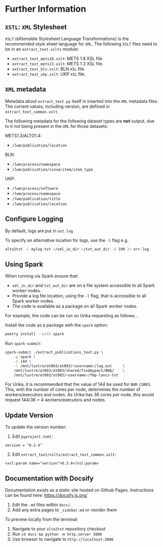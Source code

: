 # Further Information


## `XSTL`: `XML` Stylesheet

`XSLT` (eXtensible Stylesheet Language Transformations) is the recommended style sheet language for `XML`.
The following `XSLT` files need to be in an `extract_text.xslts` module:

* `extract_text_mets18.xslt`: METS 1.8 XSL file.
* `extract_text_mets13.xslt`: METS 1.3 XSL file.
* `extract_text_bln.xslt`: BLN `XSL` file.
* `extract_text_ukp.xslt`: UKP `XSL` file.


## `XML` metadata

Metadata about `extract_text.py` itself is inserted into the `XML` metadata files.
The current values, including version, are defined in `extract_text_common.xslt`.

The following metadata for the following dataset types are **not** output, due to it not being present in the `XML` for those datasets:

METS1.3/ALTO1.4:

* `/lwm/publication/location`

BLN:

* `/lwm/process/namespace`
* `/lwm/publication/issue/item/item_type`

UKP:

* `/lwm/process/software`
* `/lwm/process/namespace`
* `/lwm/publication/title`
* `/lwm/publication/location`


## Configure Logging

By default, logs are put in `out.log`.

To specify an alternative location for logs, use the `-l` flag e.g.

```bash
alto2txt -l mylog.txt ~/xml_in_dir ~/txt_out_dir -d 100 2> err.log
```

## Using Spark

When running via Spark ensure that:

* `xml_in_dir` and `txt_out_dir` are on a file system accessible to all Spark worker nodes.
* Provide a log file location, using the `-l` flag, that is accessible to all Spark worker nodes.
* The code is available as a package on all Spark worker nodes.

For example, the code can be run on Urika requesting as follows...

Install the code as a package with the `spark` option:

```bash
poetry install --with spark
```

Run `spark-submit`:

```bash
spark-submit ./extract_publications_text.py \
    -p spark \
    -n 144 \
    -l /mnt/lustre/at003/at003/<username>/log.out     \
    /mnt/lustre/at003/at003/shared/findmypast/BNA/    \
    /mnt/lustre/at003/at003/<username>/fmp-lancs-txt
```

For Urika, it is recommended that the value of 144 be used for
`NUM_CORES`. This, with the number of cores per node, determines the
number of workers/executors and nodes. As Urika has 36 cores per node,
this would request 144/36 = 4 workers/executors and nodes.


## Update Version

To update the version number:

1. Edit `pyproject.toml`:

```
version = "0.3.4"
```

2. Edit `extract_text/xslts/extract_text_common.xslt`:

```
<xsl:param name="version">0.3.4</xsl:param>
```

## Documentation with Docsify

Documentation exists as a static site hosted on Github Pages. Instructions can be found here: https://docsify.js.org/

1. Edit the `.md` files within `docs/`.
2. Add any extra pages to `_sidebar.md` or reorder them

To preview locally from the terminal:

1. Navigate to your `alto2txt` repository checkout
2. Run `cd docs && python -m http.server 3000`
3. Use browser to navigate to `http://localhost:3000`
